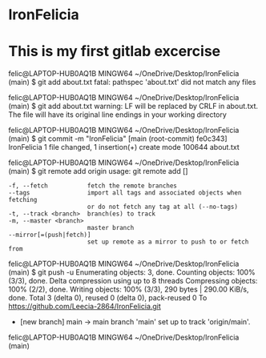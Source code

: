 # IronFelicia

# This is my first gitlab excercise

felic@LAPTOP-HUB0AQ1B MINGW64 ~/OneDrive/Desktop/IronFelicia (main)
$ git add about.txt
fatal: pathspec 'about.txt' did not match any files

felic@LAPTOP-HUB0AQ1B MINGW64 ~/OneDrive/Desktop/IronFelicia (main)
$ git add about.txt
warning: LF will be replaced by CRLF in about.txt.
The file will have its original line endings in your working directory

felic@LAPTOP-HUB0AQ1B MINGW64 ~/OneDrive/Desktop/IronFelicia (main)
$ git commit -m "IronFelicia"
[main (root-commit) fe0c343] IronFelicia
 1 file changed, 1 insertion(+)
 create mode 100644 about.txt

felic@LAPTOP-HUB0AQ1B MINGW64 ~/OneDrive/Desktop/IronFelicia (main)
$ git remote add origin
usage: git remote add [<options>] <name> <url>

    -f, --fetch           fetch the remote branches
    --tags                import all tags and associated objects when fetching
                          or do not fetch any tag at all (--no-tags)
    -t, --track <branch>  branch(es) to track
    -m, --master <branch>
                          master branch
    --mirror[=(push|fetch)]
                          set up remote as a mirror to push to or fetch from


felic@LAPTOP-HUB0AQ1B MINGW64 ~/OneDrive/Desktop/IronFelicia (main)
$ git push -u
Enumerating objects: 3, done.
Counting objects: 100% (3/3), done.
Delta compression using up to 8 threads
Compressing objects: 100% (2/2), done.
Writing objects: 100% (3/3), 290 bytes | 290.00 KiB/s, done.
Total 3 (delta 0), reused 0 (delta 0), pack-reused 0
To https://github.com/Leecia-2864/IronFelicia.git
 * [new branch]      main -> main
branch 'main' set up to track 'origin/main'.

felic@LAPTOP-HUB0AQ1B MINGW64 ~/OneDrive/Desktop/IronFelicia (main)

